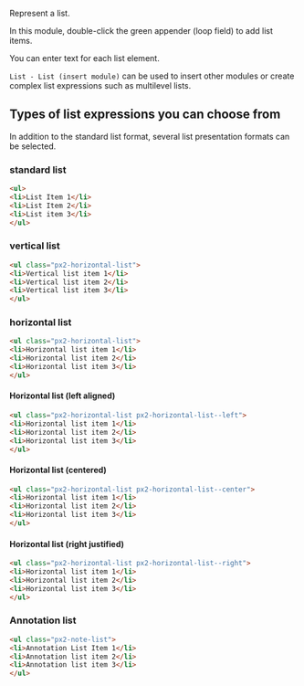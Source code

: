 Represent a list.

In this module, double-click the green appender (loop field) to add list items.

You can enter text for each list element.

`List - List (insert module)` can be used to insert other modules or create complex list expressions such as multilevel lists.


## Types of list expressions you can choose from

In addition to the standard list format, several list presentation formats can be selected.


### standard list

```html
<ul>
<li>List Item 1</li>
<li>List Item 2</li>
<li>List item 3</li>
</ul>
```

### vertical list

```html
<ul class="px2-horizontal-list">
<li>Vertical list item 1</li>
<li>Vertical list item 2</li>
<li>Vertical list item 3</li>
</ul>
```

### horizontal list

```html
<ul class="px2-horizontal-list">
<li>Horizontal list item 1</li>
<li>Horizontal list item 2</li>
<li>Horizontal list item 3</li>
</ul>
```

#### Horizontal list (left aligned)

```html
<ul class="px2-horizontal-list px2-horizontal-list--left">
<li>Horizontal list item 1</li>
<li>Horizontal list item 2</li>
<li>Horizontal list item 3</li>
</ul>
```


#### Horizontal list (centered)

```html
<ul class="px2-horizontal-list px2-horizontal-list--center">
<li>Horizontal list item 1</li>
<li>Horizontal list item 2</li>
<li>Horizontal list item 3</li>
</ul>
```


#### Horizontal list (right justified)

```html
<ul class="px2-horizontal-list px2-horizontal-list--right">
<li>Horizontal list item 1</li>
<li>Horizontal list item 2</li>
<li>Horizontal list item 3</li>
</ul>
```



### Annotation list

```html
<ul class="px2-note-list">
<li>Annotation List Item 1</li>
<li>Annotation list item 2</li>
<li>Annotation list item 3</li>
</ul>
```
